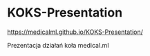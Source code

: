 # KOKS-Presentation
https://medicalml.github.io/KOKS-Presentation/

Prezentacja działań koła medical.ml
